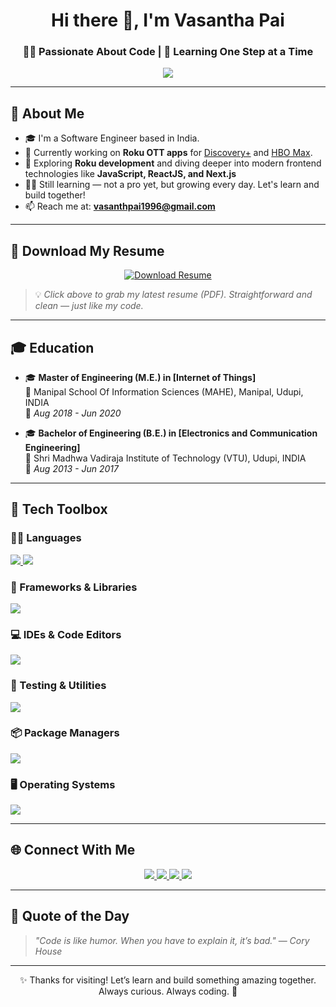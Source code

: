 <h1 align="center">Hi there 👋, I'm Vasantha Pai</h1>
<h3 align="center">👨‍💻 Passionate About Code | 🌱 Learning One Step at a Time</h3>

<p align="center">
  <img src="https://readme-typing-svg.herokuapp.com/?lines=Welcome+to+my+GitHub!;Software+Engineer;Learning+Every+Single+Day&center=true&width=500&height=45" />
</p>

---

## 🧭 About Me

- 🎓 I'm a Software Engineer based in India.  
- 💼 Currently working on **Roku OTT apps** for [Discovery+](https://channelstore.roku.com/details/74b46c85af2bf62c25decf0ea5ab0389:76520f9fecfb4d94cc21c37fb6dd6ae5/discovery) and [HBO Max](https://channelstore.roku.com/details/0d825fc70789327f8cdd959fa6ecdc9c:a9eda92fc03dac897660590f04969665/max).  
- 🌱 Exploring **Roku development** and diving deeper into modern frontend technologies like **JavaScript, ReactJS, and Next.js**  
- 👨‍💻 Still learning — not a pro yet, but growing every day. Let's learn and build together!  
- 📫 Reach me at: **vasanthpai1996@gmail.com**

---

## 📄 Download My Resume

<p align="center">
  <a href="https://drive.google.com/file/d/1Gj05eB-3vzh1zkbQo0ToJ_QCaXmZGSmv/view?usp=sharing" target="_blank">
    <img src="https://img.shields.io/badge/Download%20Resume-%230077B5?style=for-the-badge&logo=adobe-acrobat-reader&logoColor=white" alt="Download Resume"/>
  </a>
</p>

> 💡 _Click above to grab my latest resume (PDF). Straightforward and clean — just like my code._

---

## 🎓 Education

- 🎓 **Master of Engineering (M.E.) in [Internet of Things]**  
  🏫  Manipal School Of Information Sciences (MAHE), Manipal, Udupi, INDIA  
  📅 *Aug 2018 - Jun 2020*

- 🎓 **Bachelor of Engineering (B.E.) in [Electronics and Communication Engineering]**  
  🏫 Shri Madhwa Vadiraja Institute of Technology (VTU), Udupi, INDIA  
  📅 *Aug 2013 - Jun 2017*

---

## 🧰 Tech Toolbox

### 👨‍💻 Languages
<p>
  <a href="https://www.javascript.com/">
    <img src="https://skillicons.dev/icons?i=js" />
  </a>
  <a href="https://www.python.org/">
    <img src="https://skillicons.dev/icons?i=py" />
  </a>
</p>

### 🧱 Frameworks & Libraries
<p>
  <a href="https://skillicons.dev">
    <img src="https://skillicons.dev/icons?i=react,nextjs,nodejs,express,bootstrap,tailwind,jquery" />
  </a>
</p>

<!-- ### 📺 Roku & OTT Dev Tools
<p>
  <img src="https://img.shields.io/badge/Roku-BrightScript-6f42c1?style=flat&logo=roku" />
  <img src="https://img.shields.io/badge/SceneGraph-333333?style=flat" />
  <img src="https://img.shields.io/badge/BrightScript-333333?style=flat" />
</p> -->

### 💻 IDEs & Code Editors
<p>
  <a href="https://skillicons.dev">
    <img src="https://skillicons.dev/icons?i=vscode,sublime,atom" />
  </a>
</p>

### 🧪 Testing & Utilities
<p>
  <a href="https://skillicons.dev">
    <img src="https://skillicons.dev/icons?i=git,github,githubactions,bitbucket,postman" />
  </a>
</p>

### 📦 Package Managers
<p>
  <a href="https://skillicons.dev">
    <img src="https://skillicons.dev/icons?i=npm,pip" />
  </a>
</p>

### 🖥️ Operating Systems
<p>
  <a href="https://skillicons.dev">
    <img src="https://skillicons.dev/icons?i=windows,apple,ubuntu,kali" />
  </a>
</p>

<!-- ---

## 📈 GitHub Stats

<p align="center">
  <img src="https://github-readme-stats.vercel.app/api?username=vasanthpai&show_icons=true&theme=radical" alt="GitHub Stats" />
</p>

<p align="center">
  <img src="https://github-readme-streak-stats.herokuapp.com/?user=vasanthpai&theme=tokyonight" alt="GitHub Streak" />
</p>

<p align="center">
  <img src="https://github-readme-stats.vercel.app/api/top-langs/?username=vasanthpai&layout=compact&theme=vision-friendly-dark" alt="Top Languages" />
</p> -->

---

## 🌐 Connect With Me

<p align="center">
  <a href="https://www.linkedin.com/in/[your-linkedin]">
    <img src="https://img.shields.io/badge/-LinkedIn-0077B5?style=flat&logo=linkedin&logoColor=white"/>
  </a>
  <a href="https://twitter.com/[your-twitter]">
    <img src="https://img.shields.io/badge/-Twitter-1DA1F2?style=flat&logo=twitter&logoColor=white"/>
  </a>
  <a href="mailto:[your.email@example.com]">
    <img src="https://img.shields.io/badge/-Email-D14836?style=flat&logo=gmail&logoColor=white"/>
  </a>
  <a href="https://[your-portfolio].com">
    <img src="https://img.shields.io/badge/-Portfolio-000000?style=flat&logo=firefox-browser&logoColor=white"/>
  </a>
</p>

<!-- ---

<p align="center">
  <img src="https://raw.githubusercontent.com/[your-username]/[your-username]/output/github-contribution-grid-snake.svg" alt="snake animation" />
</p> -->

---

## 🧠 Quote of the Day

> _"Code is like humor. When you have to explain it, it’s bad."_ — *Cory House*

---

<p align="center">
  ✨ Thanks for visiting! Let’s learn and build something amazing together.  
  Always curious. Always coding. 🚀
</p>
